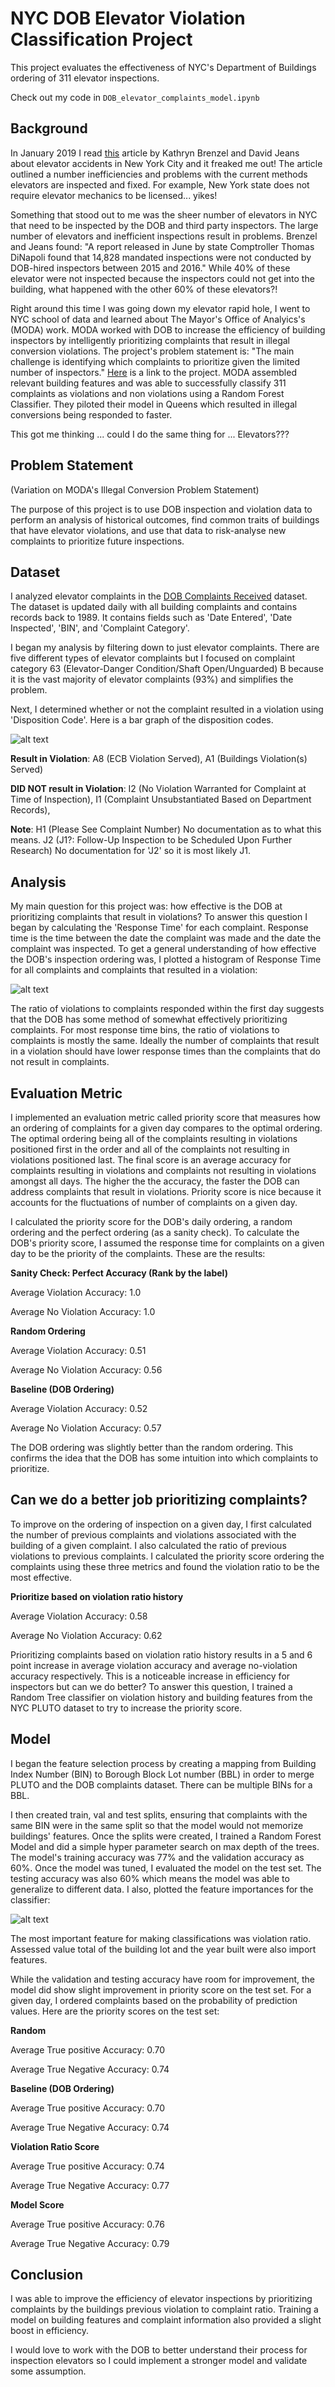 # NYC DOB Elevator Violation Classification Project
This project evaluates the effectiveness of NYC's Department of Buildings ordering of 311 elevator inspections. 

Check out my code in `DOB_elevator_complaints_model.ipynb`

## Background
In January 2019 I read [this](https://therealdeal.com/issues_articles/elevator-accidents-new-york-city/) article by Kathryn Brenzel and David Jeans about elevator accidents in New York City and it freaked me out!  The article outlined a number inefficiencies and problems with the current methods elevators are inspected and fixed.  For example, New York state does not require elevator mechanics to be licensed... yikes!

Something that stood out to me was the sheer number of elevators in NYC that need to be inspected by the DOB and third party inspectors.  The large number of elevators and inefficient inspections result in problems. Brenzel and Jeans found: "A report released in June by state Comptroller Thomas DiNapoli found that 14,828 mandated inspections were not conducted by DOB-hired inspectors between 2015 and 2016."  While 40% of these elevator were not inspected because the inspectors could not get into the building, what happened with the other 60% of these elevators?!  

Right around this time I was going down my elevator rapid hole, I went to NYC school of data and learned about The Mayor's Office of Analyics's (MODA) work. MODA worked with DOB to increase the efficiency of building inspectors by intelligently prioritizing complaints that result in illegal conversion violations. The project's problem statement is: "The main challenge is identifying which complaints to prioritize given the limited number of inspectors." [Here](https://moda-nyc.github.io/Project-Library/projects/illegal-conversions/) is a link to the project. MODA assembled relevant building features and was able to successfully classify 311 complaints as violations and non violations using a Random Forest Classifier.  They piloted their model in Queens which resulted in illegal conversions being responded to faster. 

This got me thinking ... could I do the same thing for ... Elevators???

## Problem Statement
(Variation on MODA's Illegal Conversion Problem Statement)
 
The purpose of this project is to use DOB inspection and violation data to perform an analysis of historical outcomes, find common traits of buildings that have elevator violations, and use that data to risk-analyse new complaints to prioritize future inspections.

## Dataset
I analyzed elevator complaints in the [DOB Complaints Received](https://data.cityofnewyork.us/Housing-Development/DOB-Complaints-Received/eabe-havv) dataset. The dataset is updated daily with all building complaints and contains records back to 1989. It contains fields such as 'Date Entered', 'Date Inspected', 'BIN', and 'Complaint Category'.

I began my analysis by filtering down to just elevator complaints.  There are five different types of elevator complaints but I focused on complaint category 63 (Elevator-Danger Condition/Shaft Open/Unguarded) B because it is the vast majority of elevator complaints (93%) and simplifies the problem.  

Next, I determined whether or not the complaint resulted in a violation using 'Disposition Code'. Here is a bar graph of the disposition codes.

![alt text](writeups/disposition.png)

**Result in Violation**: A8 (ECB Violation Served), A1 (Buildings Violation(s) Served)

**DID NOT result in Violation**: I2 (No Violation Warranted for Complaint at Time of Inspection), I1 (Complaint Unsubstantiated Based on Department Records), 

**Note**: H1 (Please See Complaint Number) No documentation as to what this means. J2 (J1?: Follow-Up Inspection to be Scheduled Upon Further Research) No documentation for 'J2' so it is most likely J1.

## Analysis
My main question for this project was: how effective is the DOB at prioritizing complaints that result in violations?  To answer this question I began by calculating the 'Response Time' for each complaint.  Response time is the time between the date the complaint was made and the date the complaint was inspected. To get a general understanding of how effective the DOB's inspection ordering was, I plotted a histogram of Response Time for all complaints and complaints that resulted in a violation:

![alt text](writeups/response.png)

The ratio of violations to complaints responded within the first day suggests that the DOB has some method of somewhat effectively prioritizing complaints.  For most response time bins, the ratio of violations to complaints is mostly the same.  Ideally the number of complaints that result in a violation should have lower response times than the complaints that do not result in complaints. 

## Evaluation Metric
I implemented an evaluation metric called priority score that measures how an ordering of complaints for a given day compares to the  optimal  ordering.   The  optimal  ordering  being  all  of  the  complaints  resulting  in violations positioned first in the order and all of the complaints not resulting in violations positioned last.  The final score is an average accuracy for complaints resulting in violations and complaints not resulting in violations amongst all days.  The higher the the accuracy,  the faster the DOB can address complaints that result in violations.  Priority score is nice because it accounts for the fluctuations of number of complaints on a given day.

I calculated the priority score for the DOB's daily ordering, a random ordering and the perfect ordering (as a sanity check).  To calculate the DOB's priority score, I assumed the response time for complaints on a given day to be the priority of the complaints.  These are the results:

**Sanity Check: Perfect Accuracy (Rank by the label)**

Average Violation Accuracy: 1.0

Average No Violation Accuracy: 1.0

**Random Ordering**

Average Violation Accuracy: 0.51

Average No Violation Accuracy: 0.56

**Baseline (DOB Ordering)**

Average Violation Accuracy: 0.52

Average No Violation Accuracy: 0.57

The DOB ordering was slightly better than the random ordering.  This confirms the idea that the DOB has some intuition into which complaints to prioritize.  

## Can we do a better job prioritizing complaints?
To improve on the ordering of inspection on a given day, I first calculated the number of previous complaints and violations associated with the building of a given complaint.  I also calculated the ratio of previous violations to previous complaints.  I calculated the priority score ordering the complaints using these three metrics and found the violation ratio to be the most effective. 


**Prioritize based on violation ratio history**

Average Violation Accuracy: 0.58

Average No Violation Accuracy: 0.62


Prioritizing complaints based on violation ratio history results in a 5 and 6 point increase in average violation accuracy and average no-violation accuracy respectively. This is a noticeable increase in efficiency for inspectors but can we do better? To answer this question, I trained a Random Tree classifier on violation history and building features from the NYC PLUTO dataset to try to increase the priority score. 

## Model

I began the feature selection process by creating a mapping from Building Index Number (BIN) to Borough Block Lot number (BBL) in order to merge PLUTO and the DOB complaints dataset. There can be multiple BINs for a BBL. 

I then created train, val and test splits, ensuring that complaints with the same BIN were in the same split so that the model would not memorize buildings' features. Once the splits were created, I trained a Random Forest Model and did a simple hyper parameter search on max depth of the trees. The model's training accuracy was 77% and the validation accuracy as 60%. Once the model was tuned, I evaluated the model on the test set. The testing accuracy was also 60% which means the model was able to generalize to different data. I also, plotted the feature importances for the classifier:

![alt text](writeups/important.png)

The most important feature for making classifications was violation ratio. Assessed value total of the building lot and the year built were also import features.  

While the validation and testing accuracy have room for improvement, the model did show slight improvement in priority score on the test set. For a given day, I ordered complaints based on the probability of prediction values. Here are the priority scores on the test set: 


**Random** 

Average True positive Accuracy: 0.70

Average True Negative Accuracy: 0.74

**Baseline (DOB Ordering)** 

Average True positive Accuracy: 0.70

Average True Negative Accuracy: 0.74

**Violation Ratio Score**

Average True positive Accuracy: 0.74

Average True Negative Accuracy: 0.77

**Model Score**

Average True positive Accuracy: 0.76

Average True Negative Accuracy: 0.79


## Conclusion

I was able to improve the efficiency of elevator inspections by prioritizing complaints by the buildings previous violation to complaint ratio. Training a model on building features and complaint information also provided a slight boost in efficiency. 

I would love to work with the DOB to better understand their process for inspection elevators so I could implement a stronger model and validate some assumption. 
